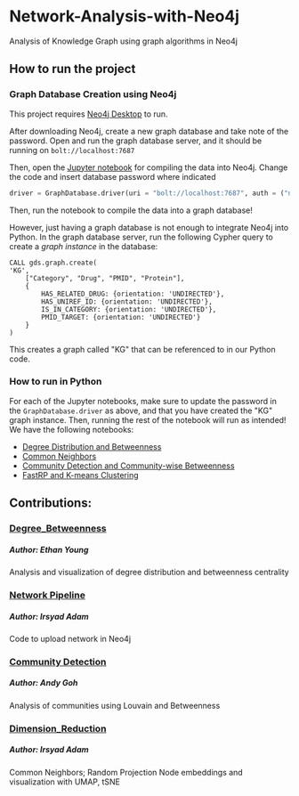 # Network-Analysis-with-Neo4j
Analysis of Knowledge Graph using graph algorithms in Neo4j

## How to run the project

### Graph Database Creation using Neo4j
This project requires [Neo4j Desktop](https://neo4j.com/download/) to run.

After downloading Neo4j, create a new graph database and take note of the password. Open and run the graph database server, and it should be running on `bolt://localhost:7687`

Then, open the [Jupyter notebook](https://github.com/irsyadadam/Network-Analysis-with-Neo4j/blob/main/Graph%20Creation%20Pipeline/KGCreate.ipynb) for compiling the data into Neo4j. Change the code and insert database password where indicated
```python
driver = GraphDatabase.driver(uri = "bolt://localhost:7687", auth = ("neo4j",[insert password here]))
```
Then, run the notebook to compile the data into a graph database!

However, just having a graph database is not enough to integrate Neo4j into Python. In the graph database server, run the following Cypher query to create a *graph instance* in the database:
```cypher
CALL gds.graph.create(
'KG',
    ["Category", "Drug", "PMID", "Protein"],
    {
        HAS_RELATED_DRUG: {orientation: 'UNDIRECTED'},
        HAS_UNIREF_ID: {orientation: 'UNDIRECTED'},
        IS_IN_CATEGORY: {orientation: 'UNDIRECTED'},
        PMID_TARGET: {orientation: 'UNDIRECTED'}
    }
)
```
This creates a graph called "KG" that can be referenced to in our Python code.

### How to run in Python
For each of the Jupyter notebooks, make sure to update the password in the `GraphDatabase.driver` as above, and that you have created the "KG" graph instance. Then, running the rest of the notebook will run as intended! We have the following notebooks:
- [Degree Distribution and Betweenness](https://github.com/irsyadadam/Network-Analysis-with-Neo4j/blob/main/Degree_Betweenness.ipynb)
- [Common Neighbors](https://github.com/irsyadadam/Network-Analysis-with-Neo4j/blob/main/commonNeighbors.ipynb)
- [Community Detection and Community-wise Betweenness](https://github.com/irsyadadam/Network-Analysis-with-Neo4j/blob/main/Community%20Detection/louvain.ipynb)
- [FastRP and K-means Clustering](https://github.com/irsyadadam/Network-Analysis-with-Neo4j/blob/main/Dimension_Reduction/tSNEKG.ipynb)

## Contributions:
### [Degree_Betweenness]
##### Author: Ethan Young
Analysis and visualization of degree distribution and betweenness centrality

### [Network Pipeline]
##### Author: Irsyad Adam
Code to upload network in Neo4j

### [Community Detection]
##### Author: Andy Goh
Analysis of communities using Louvain and Betweenness

### [Dimension_Reduction]
##### Author: Irsyad Adam
Common Neighbors; Random Projection Node embeddings and visualization with UMAP, tSNE

  [Degree_Betweenness]: Degree_Betweenness.ipynb
  
  [Community Detection]: /Community%20Detection/
  
  [Dimension_Reduction]: /Dimension_Reduction/
  
  [Network Pipeline]: /Graph%20Creation%20Pipeline/

